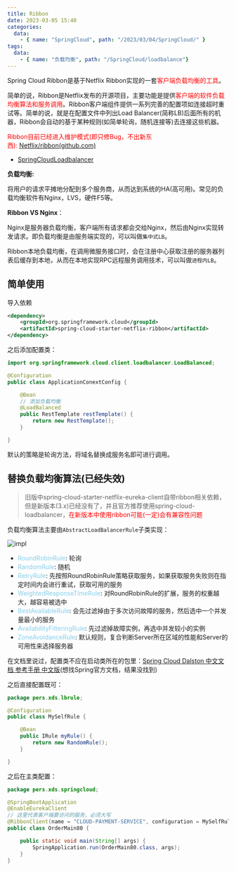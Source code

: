 ```yaml
---
title: Ribbon
date: 2023-03-05 15:40
categories:
  data:
    - { name: "SpringCloud", path: "/2023/03/04/SpringCloud/" }
tags:
  data:
    - { name: "负载均衡", path: "/SpringCloud/loadbalance"}
---
```


Spring Cloud Ribbon是基于Netflix Ribbon实现的一套<font color="red">客户端负载均衡的工具</font>。

简单的说，Ribbon是Netflix发布的开源项目，主要功能是提供<font color="red">客户端的软件负载均衡算法和服务调用</font>。Ribbon客户端组件提供一系列完善的配置项如连接超时重试等。简单的说，就是在配置文件中列出Load Balancer(简称LB)后面所有的机器，Ribbon会自动的基于某种规则(如简单轮询，随机连接等)去连接这些机器。

<font color="red">Ribbon目前已经进入维护模式(即只修Bug，不出新东西): [Netflix/ribbon(github.com)](https://github.com/Netflix/ribbon)</font>

- [SpringCloudLoadbalancer](/SpringCloud/loadbalance/spring-cloud-loadbalancer.md)

**负载均衡:**

​	将用户的请求平摊地分配到多个服务商，从而达到系统的HA(高可用)。常见的负载均衡软件有Nginx，LVS，硬件F5等。

**Ribbon VS Nginx**：

​	Nginx是服务器负载均衡，客户端所有请求都会交给Nginx，然后由Nginx实现转发请求。即负载均衡是由服务端实现的，可以叫做`集中式LB`。

​	Ribbon本地负载均衡，在调用微服务接口时，会在注册中心获取注册的服务器列表后缓存到本地，从而在本地实现RPC远程服务调用技术，可以叫做`进程内LB`。

## 简单使用

导入依赖

```xml
<dependency>
    <groupId>org.springframework.cloud</groupId>
    <artifactId>spring-cloud-starter-netflix-ribbon</artifactId>
</dependency>
```

之后添加配置类：

```java
import org.springframework.cloud.client.loadbalancer.LoadBalanced;

@Configuration
public class ApplicationConextConfig {

    @Bean
    // 添加负载均衡
    @LoadBalanced
    public RestTemplate restTemplate() {
        return new RestTemplate();
    }

}
```

默认的策略是轮询方法，将域名替换成服务名即可进行调用。

## 替换负载均衡算法(已经失效)

> 旧版中spring-cloud-starter-netflix-eureka-client自带ribbon相关依赖，但是新版本(3.x)已经没有了，并且官方推荐使用spring-cloud-loadbalancer，<font color="red">在新版本中使用ribbon可能(一定)会有兼容性问题</font>

负载均衡算法主要由`AbstractLoadBalancerRule`子类实现：

![impl](https://selfb.asia/public/SpringCloud/2023-2-0-d06ac3b8-44b8-479d-8ab6-de9bad94c485.png)

- <font color="skyblue">RoundRobinRule</font>: 轮询
- <font color="skyblue">RandomRule</font>: 随机
- <font color="skyblue">RetryRule</font>: 先按照RoundRobinRule策略获取服务，如果获取服务失败则在指定时间内会进行重试，获取可用的服务
- <font color="skyblue">WeightedResponseTimeRule</font>: 对RoundRobinRule的扩展，服务的权重越大，越容易被选中
- <font color="skyblue">BestAvailableRule</font>: 会先过滤掉由于多次访问故障的服务，然后选中一个并发量最小的服务
- <font color="skyblue">AvailabilityFilteringRule</font>: 先过滤掉故障实例，再选中并发较小的实例
- <font color="skyblue">ZoneAvoidanceRule</font>: 默认规则，复合判断Server所在区域的性能和Server的可用性来选择服务器

在文档里说过，配置类不应在启动类所在的包里：[Spring Cloud Dalston 中文文档 参考手册 中文版](https://www.springcloud.cc/spring-cloud-dalston.html#spring-cloud-ribbon)(想找Spring官方文档，结果没找到)

之后直接配置既可：

```java
package pers.xds.lbrule;

@Configuration
public class MySelfRule {

    @Bean
    public IRule myRule() {
        return new RandomRule();
    }

}
```

之后在主类配置：

```java
package pers.xds.springcloud;

@SpringBootApplication
@EnableEurekaClient
// 这里代表客户端要访问的服务，必须大写
@RibbonClient(name = "CLOUD-PAYMENT-SERVICE", configuration = MySelfRule.class)
public class OrderMain80 {

    public static void main(String[] args) {
        SpringApplication.run(OrderMain80.class, args);
    }
}
```
